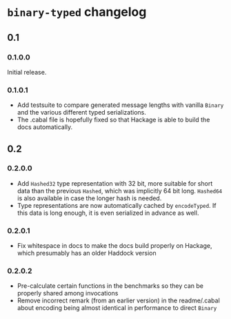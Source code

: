 `binary-typed` changelog
========================

## 0.1

### 0.1.0.0

Initial release.

### 0.1.0.1

- Add testsuite to compare generated message lengths with vanilla `Binary` and
  the various different typed serializations.
- The .cabal file is hopefully fixed so that Hackage is able to build the docs
  automatically.



## 0.2

### 0.2.0.0

- Add `Hashed32` type representation with 32 bit, more suitable for short data
  than the previous `Hashed`, which was implicitly 64 bit long. `Hashed64` is
  also available in case the longer hash is needed.
- Type representations are now automatically cached by `encodeTyped`. If this
  data is long enough, it is even serialized in advance as well.

### 0.2.0.1

- Fix whitespace in docs to make the docs build properly on Hackage, which
  presumably has an older Haddock version

### 0.2.0.2

- Pre-calculate certain functions in the benchmarks so they can be properly
  shared among invocations
- Remove incorrect remark (from an earlier version) in the readme/.cabal about
  encoding being almost identical in performance to direct `Binary`